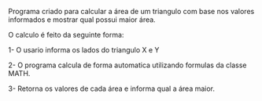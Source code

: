 Programa criado para calcular a área de um triangulo com base nos valores informados e mostrar qual possui maior área.
<p> O calculo é feito da seguinte forma:</p>
<p> 1- O usario informa os lados do triangulo X e Y</p>   
<p> 2- O programa calcula de forma automatica utilizando formulas da classe MATH.</p>
<p> 3- Retorna os valores de cada área e informa qual a área maior.</p>
